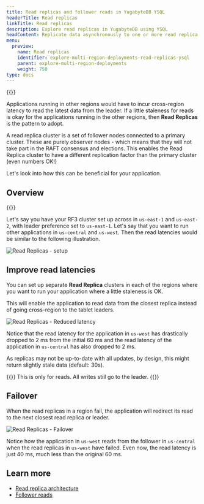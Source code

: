 ```yaml
---
title: Read replicas and follower reads in YugabyteDB YSQL
headerTitle: Read replicas
linkTitle: Read replicas
description: Explore read replicas in YugabyteDB using YSQL
headContent: Replicate data asynchronously to one or more read replica clusters
menu:
  preview:
    name: Read replicas
    identifier: explore-multi-region-deployments-read-replicas-ysql
    parent: explore-multi-region-deployments
    weight: 750
type: docs
---
```


{{<api-tabs>}}

Applications running in other regions would have to incur cross-region latency to read the latest data from the leader. If a little staleness for reads is okay for the applications running in the other regions, then **Read Replicas** is the pattern to adopt.

A read replica cluster is a set of follower nodes connected to a primary cluster. These are purely observer nodes - which means that they will not take part in the RAFT consensus and elections. This enables the Read Replica cluster to have a different replication factor than the primary cluster (even numbers OK!)

Let's look into how this can be beneficial for your application.

## Overview

{{<cluster-setup-tabs>}}

Let's say you have your RF3 cluster set up across in `us-east-1` and `us-east-2`,  with leader preference set to `us-east-1`. Let's say that you want to run other applications in `us-central` and `us-west`. Then the read latencies would be similar to the following illustration.

![Read Replicas - setup](/images/develop/global-apps/global-apps-read-replicas-setup.png)

## Improve read latencies

You can set up separate **Read Replica** clusters in each of the regions where you want to run your application where a little staleness is OK.

This will enable the application to read data from the closest replica instead of going cross-region to the tablet leaders.

![Read Replicas - Reduced latency](/images/develop/global-apps/global-apps-read-replicas-final.png)

Notice that the read latency for the application in `us-west` has drastically dropped to 2 ms from the initial 60 ms and the read latency of the application in `us-central` has also dropped to 2 ms.

As replicas may not be up-to-date with all updates, by design, this might return slightly stale data (default: 30s).

{{<note>}}
This is only for reads. All writes still go to the leader.
{{</note>}}

## Failover

When the read replicas in a region fail, the application will redirect its read to the next closest read replica or leader.

![Read Replicas - Failover](/images/develop/global-apps/global-apps-read-replicas-failover.png)

Notice how the application in `us-west` reads from the follower in `us-central` when the read replicas in `us-west` have failed. Even now, the read latency is just 40 ms, much less than the original 60 ms.

## Learn more

- [Read replica architecture](../../../architecture/docdb-replication/read-replicas)
- [Follower reads](../../ysql-language-features/going-beyond-sql/follower-reads-ycql/) 
